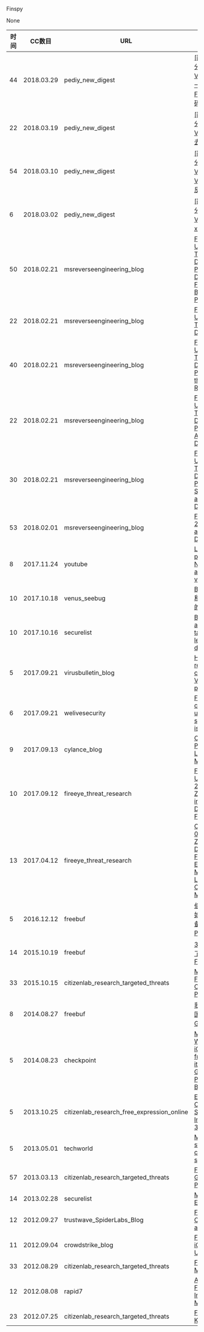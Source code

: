 Finspy

None

| 时间 | CC数目 | URL | 标题 |
| ---- | ----- | --- | --- |
| 44 | 2018.03.29 | pediy_new_digest | [[翻译]手把手静态分析FinSpy VM：第三部分第一阶段，反混淆FINSPY VM字节码程序](https://bbs.pediy.com/thread-225554.htm) |
| 22 | 2018.03.19 | pediy_new_digest | [[翻译]手把手静态分析FinSpy VM：第三部分，去虚拟化](https://bbs.pediy.com/thread-225273.htm) |
| 54 | 2018.03.10 | pediy_new_digest | [[翻译]手把手静态分析FinSpy VM：第二部分，VM分析和字节码反汇编](https://bbs.pediy.com/thread-225081.htm) |
| 6 | 2018.03.02 | pediy_new_digest | [[翻译]手把手静态分析FinSpy VM：第一部分，x86去混淆](https://bbs.pediy.com/thread-224911.htm) |
| 50 | 2018.02.21 | msreverseengineering_blog | [FinSpy VM Unpacking Tutorial Part 3: Devirtualization. Phase #1: Deobfuscating FinSpy VM Bytecode Programs](http://www.msreverseengineering.com/blog/2018/2/21/wsbjxrs1jjw7qi4trk9t3qy6hr7dye) |
| 22 | 2018.02.21 | msreverseengineering_blog | [FinSpy VM Unpacking Tutorial Part 3: Devirtualization](http://www.msreverseengineering.com/blog/2018/2/21/finspy-vm-unpacking-tutorial-part-3-devirtualization) |
| 40 | 2018.02.21 | msreverseengineering_blog | [FinSpy VM Unpacking Tutorial Part 3: Devirtualization. Phase #3: Fixing the Function-Related Issues](http://www.msreverseengineering.com/blog/2018/2/21/devirtualizing-finspy-phase-3-fixing-the-function-related-issues) |
| 22 | 2018.02.21 | msreverseengineering_blog | [FinSpy VM Unpacking Tutorial Part 3: Devirtualization. Phase #2: First Attempt at Devirtualization](http://www.msreverseengineering.com/blog/2018/2/21/devirtualizing-finspy-phase-2-first-attempt-at-devirtualization) |
| 30 | 2018.02.21 | msreverseengineering_blog | [FinSpy VM Unpacking Tutorial Part 3: Devirtualization. Phase #4: Second Attempt at Devirtualization](http://www.msreverseengineering.com/blog/2018/2/21/devirtualizing-finspy-phase-4-second-attempt-at-devirtualization) |
| 53 | 2018.02.01 | msreverseengineering_blog | [FinSpy VM Part 2: VM Analysis and Bytecode Disassembly](http://www.msreverseengineering.com/blog/2018/1/31/finspy-vm-part-2-vm-analysis-and-bytecode-disassembly) |
| 8 | 2017.11.24 | youtube | [Last-minute paper: FinFisher: New techniques and infection vectors revealed](https://www.youtube.com/watch?v=BTUYGMdmPts) |
| 10 | 2017.10.18 | venus_seebug | [BlackOasis APT 和利用 0day 漏洞的新目标攻击](https://paper.seebug.org/418/) |
| 10 | 2017.10.16 | securelist | [BlackOasis APT and new targeted attacks leveraging zero-day exploit](https://securelist.com/blackoasis-apt-and-new-targeted-attacks-leveraging-zero-day-exploit/82732/) |
| 5 | 2017.09.21 | virusbulletin_blog | [Hot FinSpy research completes VB2017 programme](https://www.virusbulletin.com/blog/2017/09/hot-finspy-research-makes-vb2017-programme-complete/) |
| 6 | 2017.09.21 | welivesecurity | [FinFisher campaigns using infamous spyware FinSpy, is in the wind](https://www.welivesecurity.com/2017/09/21/new-finfisher-surveillance-campaigns/) |
| 9 | 2017.09.13 | cylance_blog | [Cylance Protects Against Latest FINSPY Malware Attack](https://www.cylance.com/en_us/blog/cylance-vs-finspy-malware.html) |
| 10 | 2017.09.12 | fireeye_threat_research | [FireEye Uncovers CVE-2017-8759: Zero-Day Used in the Wild to Distribute FINSPY](https://www.fireeye.com/blog/threat-research/2017/09/zero-day-used-to-distribute-finspy.html) |
| 13 | 2017.04.12 | fireeye_threat_research | [CVE-2017-0199 Used as Zero Day to Distribute FINSPY Espionage Malware and LATENTBOT Cyber Crime Malware](https://www.fireeye.com/blog/threat-research/2017/04/cve-2017-0199_useda.html) |
| 5 | 2016.12.12 | freebuf | [伯克利研究生是如何发现苹果设备超级间谍软件Pegasus的](http://www.freebuf.com/vuls/122285.html) |
| 14 | 2015.10.19 | freebuf | [32个国家被部署了政府监控软件FinFisher](http://www.freebuf.com/news/82013.html) |
| 33 | 2015.10.15 | citizenlab_research_targeted_threats | [Mapping FinFisher’s Continuing Proliferation](https://citizenlab.ca/2015/10/mapping-finfishers-continuing-proliferation/) |
| 8 | 2014.08.27 | freebuf | [我是如何黑掉英国间谍软件公司Gamma的](http://www.freebuf.com/articles/web/41809.html) |
| 5 | 2014.08.23 | checkpoint | [Mobile Security Weekly - Are iOS and Android full of holes or is it just Gamma Group? - Check Point Software Blog](https://blog.checkpoint.com/2014/08/23/mobile-security-weekly-ios-android-full-holes-just-gamma-group/) |
| 5 | 2013.10.25 | citizenlab_research_free_expression_online | [Exploring Communications Surveillance in Indonesia (Part 3 of 4)](https://citizenlab.ca/2013/10/igf-2013-exploring-communications-surveillance-indonesia/) |
| 5 | 2013.05.01 | techworld | [Mozilla moves to stop spyware company from spoofing Firefox](https://www.techworld.com/news/security/mozilla-moves-to-stop-spyware-company-from-spoofing-firefox-3444988/) |
| 57 | 2013.03.13 | citizenlab_research_targeted_threats | [FinFisher’s Global Proliferation](https://citizenlab.ca/2013/03/you-only-click-twice-finfishers-global-proliferation-2/) |
| 14 | 2013.02.28 | securelist | [Mobile Malware Evolution: Part 6](https://securelist.com/mobile-malware-evolution-part-6/36996/) |
| 12 | 2012.09.27 | trustwave_SpiderLabs_Blog | [FinSpy Mobile - Configuration and Insight](https://www.trustwave.com/Resources/SpiderLabs-Blog/FinSpy-Mobile---Configuration-and-Insight/) |
| 11 | 2012.09.04 | crowdstrike_blog | [FinSpy Mobile: iOS and Apple UDID leak](https://www.crowdstrike.com/blog/finspy-mobile-ios-and-apple-udid-leak/) |
| 33 | 2012.08.29 | citizenlab_research_targeted_threats | [FinFisher Goes Mobile?](https://citizenlab.ca/2012/08/the-smartphone-who-loved-me-finfisher-goes-mobile/) |
| 12 | 2012.08.08 | rapid7 | [Analysis of the FinFisher Lawful Interception Malware](https://blog.rapid7.com/2012/08/08/finfisher/) |
| 23 | 2012.07.25 | citizenlab_research_targeted_threats | [FinFisher’s Spy Kit Exposed?](https://citizenlab.ca/2012/07/from-bahrain-with-love-finfishers-spy-kit-exposed/) |

